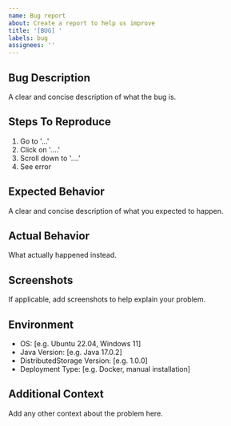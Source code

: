```yaml
---
name: Bug report
about: Create a report to help us improve
title: '[BUG] '
labels: bug
assignees: ''
---
```


## Bug Description
A clear and concise description of what the bug is.

## Steps To Reproduce
1. Go to '...'
2. Click on '....'
3. Scroll down to '....'
4. See error

## Expected Behavior
A clear and concise description of what you expected to happen.

## Actual Behavior
What actually happened instead.

## Screenshots
If applicable, add screenshots to help explain your problem.

## Environment
- OS: [e.g. Ubuntu 22.04, Windows 11]
- Java Version: [e.g. Java 17.0.2]
- DistributedStorage Version: [e.g. 1.0.0]
- Deployment Type: [e.g. Docker, manual installation]

## Additional Context
Add any other context about the problem here.